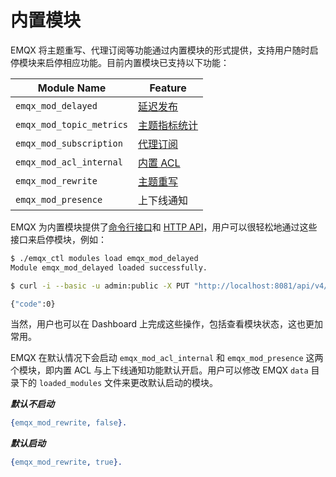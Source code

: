 # 内置模块

EMQX 将主题重写、代理订阅等功能通过内置模块的形式提供，支持用户随时启停模块来启停相应功能。目前内置模块已支持以下功能：

| Module Name              | Feature                                            |
|--------------------------|----------------------------------------------------|
| `emqx_mod_delayed`       | [延迟发布](../messaging/mqtt-delayed-publish.md)   |
| `emqx_mod_topic_metrics` | [主题指标统计](../observability/topic-metrics.md)  |
| `emqx_mod_subscription`  | [代理订阅](../messaging/mqtt-auto-subscription.md) |
| `emqx_mod_acl_internal`  | [内置 ACL](../access-control/authz/authz.md)       |
| `emqx_mod_rewrite`       | [主题重写](../messaging/mqtt-topic-rewrite.md)     |
| `emqx_mod_presence`      | 上下线通知                                         |

EMQX 为内置模块提供了[命令行接口](../admin/cli.md#endpoint-modules)和 [HTTP API](./http-api.md#endpoint-modules)，用户可以很轻松地通过这些接口来启停模块，例如：

```bash
$ ./emqx_ctl modules load emqx_mod_delayed
Module emqx_mod_delayed loaded successfully.
```

```bash
$ curl -i --basic -u admin:public -X PUT "http://localhost:8081/api/v4/nodes/emqx@127.0.0.1/modules/emqx_mod_delayed/load"

{"code":0}
```

当然，用户也可以在 Dashboard 上完成这些操作，包括查看模块状态，这也更加常用。

EMQX 在默认情况下会启动 `emqx_mod_acl_internal` 和 `emqx_mod_presence` 这两个模块，即内置 ACL 与上下线通知功能默认开启。用户可以修改 EMQX `data` 目录下的 `loaded_modules` 文件来更改默认启动的模块。

***默认不启动***

```erlang
{emqx_mod_rewrite, false}.
```

***默认启动***

```erlang
{emqx_mod_rewrite, true}.
```
